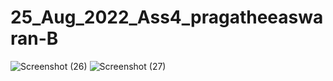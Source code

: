 # 25_Aug_2022_Ass4_pragatheeaswaran-B
![Screenshot (26)](https://user-images.githubusercontent.com/87663451/187061394-fc411ad5-dfd6-4f87-b5ef-d74943309d95.png)
![Screenshot (27)](https://user-images.githubusercontent.com/87663451/187061398-9cf9cff6-3cde-4f2b-afad-cb63232ba375.png)

